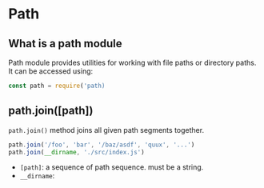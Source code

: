 # Path

## What is a path module

Path module provides utilities for working with file paths or directory paths. It can be accessed using:

```js
const path = require('path)

```

## path.join([path])

`path.join()` method joins all given path segments together.

```js
path.join('/foo', 'bar', '/baz/asdf', 'quux', '...')
path.join(__dirname, './src/index.js')
```

- `[path]`: a sequence of path sequence. must be a string.
- `__dirname`: 
